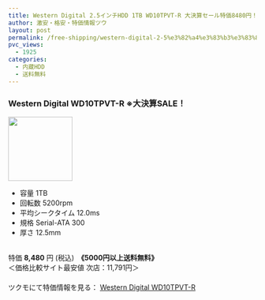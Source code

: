 ```yaml
---
title: Western Digital 2.5インチHDD 1TB WD10TPVT-R 大決算セール特価8480円！送料無料！
author: 激安・格安・特価情報ツウ
layout: post
permalink: /free-shipping/western-digital-2-5%e3%82%a4%e3%83%b3%e3%83%81hdd-1tb-wd10tpvt-r-%e5%a4%a7%e6%b1%ba%e7%ae%97%e3%82%bb%e3%83%bc%e3%83%ab%e7%89%b9%e4%be%a18480%e5%86%86%ef%bc%81%e9%80%81%e6%96%99%e7%84%a1%e6%96%99.html
pvc_views:
  - 1925
categories:
  - 内蔵HDD
  - 送料無料
---
```

### Western Digital WD10TPVT-R ※大決算SALE！

<div class="img-bg2 img_L">
  <a Href="http://ck.jp.ap.valuecommerce.com/servlet/referral?sid=2239791&#038;pid=873420102&#038;%23038;vc_url=http://shop.tsukumo.co.jp/goods/4515479500679/" target="_blank"><img border="0" src="http://i2.wp.com/shop.tsukumo.co.jp/image/item/4515479500679_1.jpg?w=130"width="130" title="" alt="" data-recalc-dims="1" /><img src="http://ad.jp.ap.valuecommerce.com/servlet/gifbanner?sid=2239791&#038;pid=873420102" height="1" width="1" border="0" title="" alt="" /></a>
</div>

<!--more-->

  * 容量 1TB
  * 回転数 5200rpm 
  * 平均シークタイム 12.0ms
  * 規格 Serial-ATA 300
  * 厚さ 12.5mm

<br clear="all" />特価 <span class="tokka-price"><strong>8,480</strong></span> 円 (税込)　**《5000円以上送料無料》**  
＜価格比較サイト最安値 次店：11,791円＞  
　  
ツクモにて特価情報を見る： <a Href="http://ck.jp.ap.valuecommerce.com/servlet/referral?sid=2239791&#038;pid=873420102&#038;%23038;vc_url=http://shop.tsukumo.co.jp/goods/4515479500679/" target="_blank"><span class="fs150p">Western Digital WD10TPVT-R</span></a>
